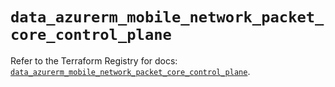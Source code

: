 # `data_azurerm_mobile_network_packet_core_control_plane`

Refer to the Terraform Registry for docs: [`data_azurerm_mobile_network_packet_core_control_plane`](https://registry.terraform.io/providers/hashicorp/azurerm/4.1.0/docs/data-sources/mobile_network_packet_core_control_plane).
